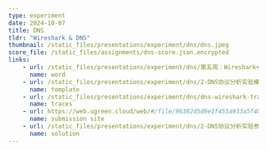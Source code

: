 ```yaml
---
type: experiment
date: 2024-10-07
title: DNS
tldr: "Wireshark & DNS"
thumbnail: /static_files/presentations/experiment/dns/dns.jpeg
score_file: /static_files/assignments/dns-score.json.encrypted
links: 
    - url: /static_files/presentations/experiment/dns/第五周：Wireshark+DNS.doc
      name: word
    - url: /static_files/presentations/experiment/dns/2-DNS协议分析实验模板.doc
      name: template
    - url: /static_files/presentations/experiment/dns/dns-wireshark-trace.zip
      name: traces
    - url: https://web.ugreen.cloud/web/#/file/96382d5d9e1f455a933a5f403fc57bd0
      name: submission site
    - url: /static_files/presentations/experiment/dns/2-DNS协议分析实验参考答案_protected.pdf
      name: solution
---
```


